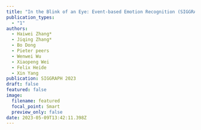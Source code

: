 ```yaml
---
title: "In the Blink of an Eye: Event-based Emotion Recognition (SIGGRAPH 2023)"
publication_types:
  - "1"
authors:
  - Haiwei Zhang*
  - Jiqing Zhang*
  - Bo Dong
  - Pieter peers
  - Wenwei Wu
  - Xiaopeng Wei
  - Felix Heide
  - Xin Yang
publication: SIGGRAPH 2023
draft: false
featured: false
image:
  filename: featured
  focal_point: Smart
  preview_only: false
date: 2023-05-09T13:42:11.398Z
---
```

